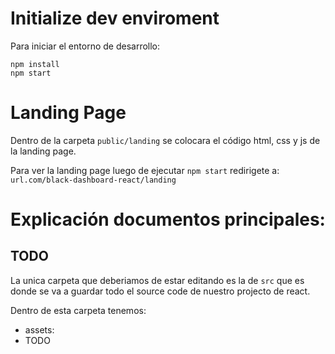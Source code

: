 # Initialize dev enviroment
Para iniciar el entorno de desarrollo:
```
npm install
npm start
```


# Landing Page

Dentro de la carpeta ```public/landing``` se colocara el código html, css y js de la landing page.

Para ver la landing page luego de ejecutar ```npm start``` redirigete a: ```url.com/black-dashboard-react/landing```


# Explicación documentos principales:
## TODO
La unica carpeta que deberiamos de estar editando es la de ```src``` que es donde se va a guardar todo el source code de nuestro projecto de react.

Dentro de esta carpeta tenemos:
- assets: 
- TODO

